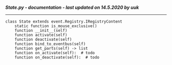 ***State.py - documentation - last updated on 14.5.2020 by uuk***
___

    class State extends event.Registry.IRegistryContent
        static function is_mouse_exclusive()
        function __init__(self)
        function activate(self)
        function deactivate(self)
        function bind_to_eventbus(self)
        function get_parts(self) -> list
        function on_activate(self):  # todo
        function on_deactivate(self):  # todo